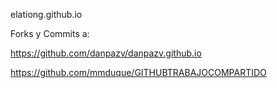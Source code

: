 elationg.github.io

Forks y Commits a:

https://github.com/danpazv/danpazv.github.io

https://github.com/mmduque/GITHUBTRABAJOCOMPARTIDO



